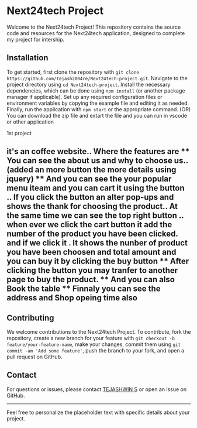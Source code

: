 
# Next24tech Project

Welcome to the Next24tech Project! This repository contains the source code and resources for the Next24tech application, designed to complete my project for intership. 


## Installation

To get started, first clone the repository with `git clone https://github.com/tejash2004re/Next24tech-project.git`. Navigate to the project directory using `cd Next24tech-project`. Install the necessary dependencies, which can be done using `npm install` (or another package manager if applicable). Set up any required configuration files or environment variables by copying the example file and editing it as needed. Finally, run the application with `npm start` or the appropriate command.
(OR)
You can download the zip file and extart the file and you can run in vscode or other application 


 1st project


it's an coffee website.. Where the features are 
** You can see the about us and why to choose us.. (added an more button the more details using jquery)
** And you can see the your popular menu iteam and you can cart it using the button .. If you click the button an alter pop-ups and shows the thank for choosing the product.. At the same time we can see the top 
   right button .. when ever we click the cart button it add the number of the product you have been clicked. and if we click it .  It shows the nunber of product you have been choosen and total amount and you 
   can buy it by clicking the buy button
** After clicking the button you may tranfer to another page to buy the product.
** And you can also Book the table 
** Finnaly you can see the address and Shop opeing time also 
--------------------------------------------------------------------------------------------------------------------------------------------------------------------------------------------------------------------

## Contributing

We welcome contributions to the Next24tech Project. To contribute, fork the repository, create a new branch for your feature with `git checkout -b feature/your-feature-name`, make your changes, commit them using `git commit -am 'Add some feature'`, push the branch to your fork, and open a pull request on GitHub.


## Contact

For questions or issues, please contact [TEJASHWIN S](mailto:tejashwin2004teju@gmail.com) or open an issue on GitHub.

---

Feel free to personalize the placeholder text with specific details about your project.
